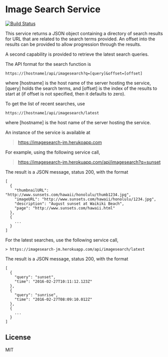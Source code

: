 # Image Search Service

[![Build Status](https://travis-ci.org/fcc-joemcintyre/imagesearch.svg?branch=master)](https://travis-ci.org/fcc-joemcintyre/simagesearch)

This service returns a JSON object containing a directory of search results
for URL that are related to the search terms provided. An offset into the
results can be provided to allow progression through the results.

A second capability is provided to retrieve the latest search queries.

The API format for the search function is

    https://[hostname]/api/imagesearch?q=[query]&offset=[offset]

where [hostname] is the host name of the server hosting the service, [query]
holds the search terms, and [offset] is the index of the results to start at
(if offset is not specified, then it defaults to zero).

To get the list of recent searches, use

    https://[hostname]/api/imagesearch/latest

where [hostname] is the host name of the server hosting the service.

An instance of the service is available at

> https://imagesearch-jm.herukoapp.com

For example, using the following service call,

> https://imagesearch-jm.herokuapp.com/api/imagesearch?q=sunset

The result is a JSON message, status 200, with the format

    [
      {
        "thumbnailURL": "http://www.sunsets.com/hawaii/honolulu/thumb1234.jpg",
        "imageURL": "http://www.sunsets.com/hawaii/honolulu/1234.jpg",
        "description": "August sunset at Waikiki Beach",
        "page": "http://www.sunsets.com/hawaii.html"
      },
      {
        ...
      }
    ]

For the latest searches, use the following service call,

    > https://imagesearch-jm.herokuapp.com/api/imagesearch/latest

The result is a JSON message, status 200, with the format

    [
      {
        "query": "sunset",
        "time": "2016-02-27T10:11:12.123Z"
      },
      {
        "query": "sunrise",
        "time": "2016-02-27T08:09:10.012Z"
      },
      {
        ...
      }
    ]

## License
MIT
